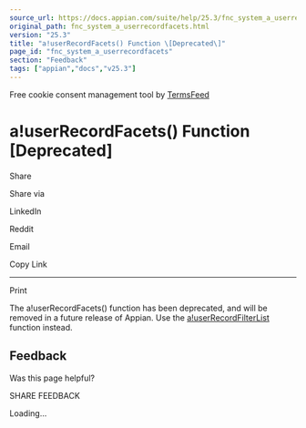 ```yaml
---
source_url: https://docs.appian.com/suite/help/25.3/fnc_system_a_userrecordfacets.html
original_path: fnc_system_a_userrecordfacets.html
version: "25.3"
title: "a!userRecordFacets() Function \[Deprecated\]"
page_id: "fnc_system_a_userrecordfacets"
section: "Feedback"
tags: ["appian","docs","v25.3"]
---
```



Free cookie consent management tool by [TermsFeed](https://www.termsfeed.com/)

# a!userRecordFacets() Function \[Deprecated\]

Share

Share via

LinkedIn

Reddit

Email

Copy Link

* * *

Print

The a!userRecordFacets() function has been deprecated, and will be removed in a future release of Appian. Use the [a!userRecordFilterList](fnc_system_a_userrecordfilterlist.html) function instead.

## Feedback

Was this page helpful?

SHARE FEEDBACK

Loading...